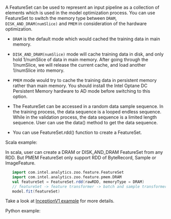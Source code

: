 A FeatureSet can be used to represent an input pipeline as a collection of elements which is used in the model optimization process. You can use FeatureSet to switch the memory type between `DRAM`, `DISK_AND_DRAM(numSlice)` 
and `PMEM` in consideration of the hardware optimization.
* `DRAM` is the default mode which would cached the training data in main memory.
* `DISK_AND_DRAM(numSlice)` mode will cache training data in disk, and only hold 1/numSlice of data in main memory. After going through the 1/numSlice, we will release the current cache, and load another 1/numSlice into memory.
* `PMEM` mode would try to cache the training data in persistent memory rather than main memory. You should install the Intel Optane DC Persistent Memory hardware to AD mode before switching to this option. 
 
* The FeatureSet can be accessed in a random data sample sequence. In the training process, the data sequence is a looped endless sequence. While in the validation process, the data sequence is a limited length sequence. User can use the data() method to get the data sequence.
* You can use FeatureSet.rdd() function to create a FeatureSet.

Scala example:

In scala, user can create a DRAM or DISK_AND_DRAM FeatureSet from any RDD. 
But PMEM FeatureSet only support RDD of ByteRecord, Sample or ImageFeature.

```scala
   import com.intel.analytics.zoo.feature.FeatureSet
   import com.intel.analytics.zoo.feature.pmem.DRAM
   val featureSet = FeatureSet.rdd(rawRDD, memoryType = DRAM)
   // featureSet -> feature transformer -> batch and sample transformer
   model.fit(featureSet)
```

Take a look at [InceptionV1 example](https://github.com/intel-analytics/analytics-zoo/tree/master/zoo/src/main/scala/com/intel/analytics/zoo/examples/inception) for more details.

Python example:

```python
```
